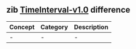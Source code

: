 ## zib [TimeInterval-v1.0](https://zibs.nl/wiki/TimeInterval-v1.0(2020EN)) difference

| Concept         | Category          | Description                             | 
|-----------------|-------------------|-----------------------------------------|
| - |  - | - |